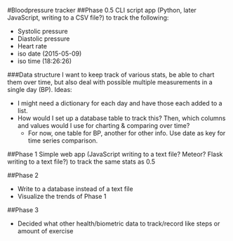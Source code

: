 #Bloodpressure tracker
##Phase 0.5
CLI script app (Python, later JavaScript, writing to a CSV file?) to track the following:

-  Systolic pressure
-  Diastolic pressure
-  Heart rate
-  iso date (2015-05-09)
-  iso time (18:26:26)

###Data structure
I want to keep track of various stats, be able to chart them over time, but also deal with possible multiple measurements in a single day (BP). Ideas:
-  I might need a dictionary for each day and have those each added to a list.
-  How would I set up a database table to track this? Then, which columns and values would I use for charting & comparing over time?
    +  For now, one table for BP, another for other info. Use date as key for time series comparison.


##Phase 1
Simple web app (JavaScript writing to a text file? Meteor? Flask writing to a text file?) to track the same stats as 0.5

##Phase 2
-  Write to a database instead of a text file
-  Visualize the trends of Phase 1

##Phase 3
-  Decided what other health/biometric data to track/record like steps or amount of exercise
